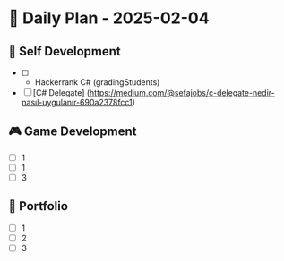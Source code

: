 
# 📅 Daily Plan - 2025-02-04

## 🚀 Self Development
- [ ] - Hackerrank C# (gradingStudents)
- [ ] [C# Delegate] (https://medium.com/@sefajobs/c-delegate-nedir-nasıl-uygulanır-690a2378fcc1)

## 🎮 Game Development
- [ ] 1
- [ ] 1
- [ ] 3

## 💼 Portfolio
- [ ] 1
- [ ] 2
- [ ] 3
